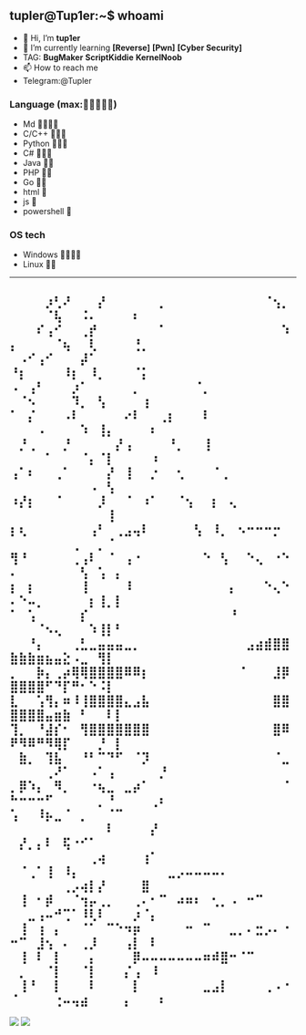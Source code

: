 ## tupler@Tup1er:~$ whoami
- 👋 Hi, I’m **tup1er**
- 🌱 I’m currently learning **[Reverse]** **[Pwn]** **[Cyber Security]**
- TAG: **BugMaker** **ScriptKiddie** **KernelNoob**
- 📫 How to reach me 
- Telegram:@Tupler
### Language (max:🌟🌟🌟🌟🌟)
- Md     🌟🌟🌟🌟
- C/C++  🌟🌟🌟
- Python 🌟🌟🌟
- C#     🌟🌟🌟
- Java   🌟🌟
- PHP    🌟🌟
- Go     🌟🌟
- html   🌟
- js     🌟
- powershell 🌟
### OS tech
- Windows 🌟🌟🌟🌟
- Linux   🌟🌟
---------------------------------------------------------------

⠀⠀⠀⠀⡰⢃⠜⠀⠀⠀⡜⠀⠀⠀⠀⠀⠀⡀⠀⠀⠀⠀⠀⠀⠀⠀⠀⠀⠀⠈⢢⡀⠀⠀⠀⠀⠈⢧⠀⠀⠨⠄⠀⠀⠀⠀⠆⠀⠀⠀
⠀⠀⠀⠎⢠⠊⠀⠀⢀⡞⠀⠀⠀⠀⠀⠀⠀⠁⠀⠀⠀⠀⠀⠀⠀⠀⠀⠀⠀⠀⠀⠱⡄⠀⠀⠀⠀⠈⢦⠀⠀⢇⠀⠀⠀⠀⢘⡀⠀⠀
⠀⠠⠊⢠⠊⠀⠀⠀⡼⠁⠀⠀⠀⠀⠀⠀⠀⠀⠀⠀⠀⠀⠀⠀⠀⠀⠀⠀⠀⠀⠀⠀⠘⡆⠀⠀⠀⠀⠸⡆⠀⠸⡀⠀⠀⠀⠈⡅⠀⠀
⠠⠀⢠⠃⠀⠀⠀⡰⠁⠀⠀⠀⠀⠀⡀⠀⠀⠀⠀⠀⠀⠈⡀⠀⠀⠀⠀⠀⠀⠀⠀⠀⠀⠈⠢⠀⠀⠀⠀⠹⡀⠀⢣⠀⠀⠀⠀⢰⠀⠀
⠁⠀⡌⠀⠀⠀⠠⠇⠀⠀⠀⠀⠀⠔⠇⠀⠀⢀⡆⠀⠀⠀⠇⠀⠀⠀⠀⠀⠀⠀⠀⠀⠀⠀⠀⠠⠀⠀⠀⠀⠱⠀⢸⡄⠀⠀⠀⠀⠆⠀
⠀⡘⢀⠀⠀⠀⡘⠀⠀⠀⠀⠀⡜⢠⠀⠀⠀⠀⠘⡀⠀⠀⢸⠀⠀⠀⠀⠀⠀⠀⠀⠀⠀⠀⠀⠀⠁⠀⠀⠀⠈⡄⠈⡇⠀⠀⠀⠀⠰⠀
⢠⠁⠆⠀⠀⢀⠁⠀⠀⠀⠀⡜⠀⢸⠀⠀⡐⠀⠀⢂⠀⠀⠀⠈⢀⠀⠀⠀⠀⠀⠀⠀⠀⠀⠀⠀⠀⠀⠀⠀⠀⠠⠀⢣⠀⠀⠀⠀⠀⠀
⠰⡜⡆⠀⠀⠈⠀⠀⠀⠀⡸⠀⠀⠈⠀⠰⠁⠀⠀⠈⢢⠀⠀⡆⠀⢄⠀⠀⠀⠀⠀⠀⠀⠀⠀⠀⠀⠀⠀⠀⠀⠀⠀⢸⠀⠀⠀⠀⠀⠀
⡆⢆⠀⠀⠀⠀⠀⠀⠀⢠⠃⠀⢀⣠⢤⠇⠀⠀⠀⠀⠀⢣⠀⠸⡀⠀⠢⠒⠒⠒⡒⠀⠀⠀⠀⠀⠀⠀⠀⢀⠀⠀⡀⠈⠀⠀⠀⠀⠀⠀
⢻⠘⠀⠀⠀⠀⠀⢀⢠⠇⠀⠈⠀⢠⠐⠀⠀⠀⠀⠀⠀⠀⠑⠀⢣⠀⠀⠑⢄⠀⠐⠑⠄⠀⠀⠀⠀⠀⠀⠀⢣⠀⢡⠀⡄⠀⠀⠀⠀⠀
⡆⠀⡆⠀⠀⠀⠀⠀⢸⠀⠀⠀⠀⠸⠀⠀⠀⠀⠀⠀⠀⠀⠀⠀⠀⡄⠀⠀⠀⠑⢄⠑⠄⠑⠤⡀⠀⠀⠀⠀⠀⡆⢸⡀⡇⠀⠀⠀⠀⠀
⠁⠀⢡⠀⠀⠀⠀⠀⡎⠀⠀⠀⠀⠀⠀⠀⠀⠀⠀⠀⠀⠀⠀⠀⠀⠘⠀⠀⠀⠀⠀⠀⠀⠀⠀⠈⠢⢄⠀⠀⠀⠱⢸⡇⠃⠀⠀⠀⠀⠀
⠀⠀⠘⡄⠀⠀⠀⢀⣃⣀⣤⣤⣤⣀⡀⠀⠀⠀⠀⠀⠀⠀⠀⠀⠀⠀⠀⣠⣴⣾⣿⣿⣷⣷⣷⣶⣦⣤⣕⠠⣀⠀⢻⡇⠀⠀⠀⠀⠀⠀
⡀⠀⠀⡷⡄⢀⡴⢿⢿⣿⣿⣿⣿⠿⠿⡆⠀⠀⠀⠀⠀⠀⠀⠀⠀⠀⠈⠀⠀⠀⣸⡿⣿⣿⣿⣿⠋⠙⡏⠛⠂⠑⠨⡇⠀⠀⠀⠀⠀⠀
⣇⠀⠀⢡⢻⡄⠶⠸⢸⣿⣿⣿⣿⣄⣠⣧⠀⠀⠀⠀⠀⠀⠀⠀⠀⠀⠀⠀⠀⠀⣿⣿⣿⣿⣿⣿⣤⣶⣷⠀⠃⠀⠀⠇⡇⠀⠀⠀⠀⠀
⢹⡀⠀⠘⣼⡎⠂⠀⢻⣿⣿⣿⣿⣿⣿⣿⠀⠀⠀⠀⠀⠀⠀⠀⠀⠀⠀⠀⠀⠀⣿⠿⠟⠻⠿⠛⠻⢿⡏⠀⠀⠀⡘⠀⡇⠀⠀⠀⠀⠀
⠀⣷⡀⠀⢹⣧⠀⠀⠘⠃⠉⠙⠋⠀⠈⡹⠀⠀⠀⠀⠀⠀⠀⠀⠀⠀⠀⠀⠀⠀⠈⣀⠀⠀⠀⠀⢀⠜⠁⠀⠀⠠⠁⢠⠀⠀⠀⠀⠀⡘
⡀⡿⠱⡄⠀⠻⡀⠀⠀⠐⢦⣀⠀⣀⡴⠁⠀⠀⠀⠀⠀⠀⠀⠀⠀⠀⠀⠀⠀⠀⠀⠈⠓⠒⠒⠒⠋⠀⠀⠀⠀⠀⡀⠘⠀⠀⠀⠀⢀⠆
⢡⠀⠀⠸⡦⣀⠈⠀⡀⠀⠀⠈⠉⠀⠀⠀⠀⠀⠀⠀⠀⠀⠀⠀⠀⠀⠀⠀⠀⠀⠀⠀⠀⠀⠀⠀⠀⠀⠀⠀⠀⠀⠀⠇⠀⠀⠀⠀⡜⠀
⠀⡜⡀⡄⠇⠀⢯⠐⠊⠁⠀⠀⠀⠀⠀⠀⠀⠀⠀⠀⠀⠀⠀⠀⠀⠀⠀⠀⠀⠀⠀⠀⠀⠀⠀⠀⠀⠀⠀⠀⠀⢀⢴⠀⠀⠀⠀⢰⠁⠀
⠀⠈⢀⠁⢸⠀⠸⡄⠀⠀⠀⠀⠀⠀⠀⠀⠀⠀⣀⡠⠤⠤⠤⠤⠄⠀⠀⠀⠀⠀⠀⠀⠀⠀⠀⠀⠀⠀⢀⡠⢴⡇⡜⠀⠀⠀⠀⣿⠀⠀
⠀⢸⠀⠂⡾⠀⠀⠈⢲⡤⢀⡀⠀⠀⢀⠄⠂⠉⠀⠴⠶⠆⠀⢂⡀⠠⠀⠒⠉⠀⠀⠀⠀⠀⣀⢠⠤⠚⢉⠁⠸⢇⠇⠀⠀⠀⡰⠈⡄⠀
⠀⢸⠀⢰⠀⡄⠀⠀⠈⠁⠀⠉⠑⠲⡶⠀⠀⠀⠀⠀⠒⠀⠉⠀⠀⣀⡀⠄⣒⡠⠄⠐⠒⠉⠀⣸⢢⠀⠄⠀⢀⡸⠀⠀⠀⢠⡇⠀⠇⠀
⠀⢸⠀⠇⠀⡇⠀⠀⠀⡄⠀⠀⠀⠀⡿⠤⠤⠤⠤⠤⠤⠤⠶⠾⣿⠒⠈⠉⠀⠀⠀⠀⠀⡀⠀⠀⠈⡇⠀⠀⠈⡇⠀⠀⠀⡌⢠⠀⠸⠀
⠀⢸⠘⠀⠀⡇⠀⠀⠀⠇⠀⠀⠀⠀⡇⠀⠀⠀⠀⠀⠀⠀⣀⣠⡇⠀⠀⠀⠀⢀⠠⠐⠈⠀⠀⠀⠀⢐⠤⢤⣴⠀⠀⠀⠀⡄⠀⠀⠀⠆
----------------------------------------------------------------
<img src="https://github-readme-streak-stats.herokuapp.com/?user=Tupler&theme=light" />
<img src="https://github-readme-stats.vercel.app/api?username=Tupler&show_icons=true&hide_border=false&count_private=false&include_all_commits=true" />
<!---
Tupler/Tupler is a ✨ special ✨ repository because its `README.md` (this file) appears on your GitHub profile.
You can click the Preview link to take a look at your changes.
--->
